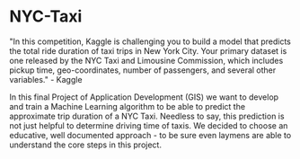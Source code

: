 # NYC-Taxi
"In this competition, Kaggle is challenging you to build a model that predicts the total ride duration of taxi trips in New York City. Your primary dataset is one released by the NYC Taxi and Limousine Commission, which includes pickup time, geo-coordinates, number of passengers, and several other variables." - Kaggle 

In this final Project of Application Development (GIS) we want to develop and train a Machine Learning algorithm to be able to predict the approximate trip duration of a NYC Taxi. Needless to say, this prediction is not just helpful to determine driving time of taxis.
We decided to choose an educative, well documented approach - to be sure even laymens are able to understand the core steps in this project.
